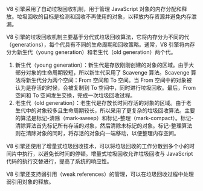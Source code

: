 V8 引擎采用了自动垃圾回收机制，用于管理 JavaScript 对象的内存分配和释放。垃圾回收的目标是检测和回收不再使用的对象，以释放内存资源并避免内存泄漏。

V8 引擎的垃圾回收机制主要基于分代式垃圾回收算法，它将内存分为不同的代（generations），每个代具有不同的生命周期和回收策略。通常，V8 引擎将内存分为新生代（young generation）和老生代（old generation）两个代。

1. 新生代（young generation）：新生代是存放刚刚创建的对象的区域。由于大部分对象的生命周期较短，所以新生代采用了 Scavenge 算法。Scavenge 算法将新生代分为两个空间：From 空间和 To 空间。当 From 空间中的对象被认为是存活的时候，会被复制到 To 空间中，同时进行垃圾回收。最后，From 空间和 To 空间发生交换，完成一次垃圾回收过程。
2. 老生代（old generation）：老生代是存放长时间存活的对象的区域。由于老生代中的对象较多且生命周期较长，所以采用了更复杂的垃圾回收算法。主要的算法是标记-清除（mark-sweep）和标记-整理（mark-compact）。标记-清除算法首先标记所有存活的对象，然后清除未标记的对象。标记-整理算法则在清除对象的同时，将存活的对象向一端移动，以便整理内存空间。

V8 引擎还使用了增量式垃圾回收技术，可以将垃圾回收的工作分散到多个小的时间片中执行，以避免长时间的停顿。增量式垃圾回收允许垃圾回收与 JavaScript 代码的执行交替进行，提高了系统的响应性。

V8 引擎还支持弱引用（weak references）的管理，可以在垃圾回收过程中处理弱引用对象的释放。

